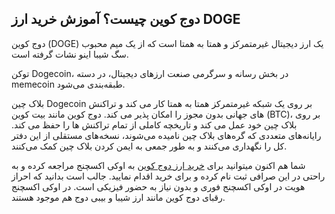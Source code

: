 

## دوج کوین چیست؟ آموزش خرید ارز DOGE

دوج کوین (DOGE) یک ارز دیجیتال غیرمتمرکز و همتا به همتا است که از یک میم محبوب سگ شیبا اینو نشات گرفته است.

توکن Dogecoin، در بخش رسانه و سرگرمی صنعت ارزهای دیجیتال، در دسته memecoin طبقه‌بندی می‌شود.

بلاک چین Dogecoin بر روی یک شبکه غیرمتمرکز همتا به همتا کار می کند و تراکنش های جهانی بدون مجوز را امکان پذیر می کند. دوج کوین مانند بیت کوین (BTC)، بر روی بلاک چین خود عمل می کند و تاریخچه کاملی از تمام تراکنش ها را حفظ می کند. رایانه‌های متعددی که گره‌های بلاک چین نامیده می‌شوند، نسخه‌های مستقلی از این دفتر کل را نگهداری می‌کنند و به طور جمعی به ایمن کردن بلاک چین کمک می‌کنند.

شما هم اکنون میتوانید برای [خرید ارز دوج کوین](https://ok-ex.io/buy-and-sell/doge/) به اوکی اکسچنج مراجعه کرده و به راحتی در این صرافی ثبت نام کرده و برای خرید اقدام نمایید. جالب است بدانید که احراز هویت در اوکی اکسچنج فوری و بدون نیاز به حضور فیزیکی است. در اوکی اکسچنج رقبای دوج کوین مانند ارز شیبا و بیبی دوج هم موجود هستند.
